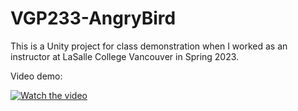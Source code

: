 # VGP233-AngryBird

This is a Unity project for class demonstration when I worked as an instructor at LaSalle College Vancouver in Spring 2023.

Video demo:

[![Watch the video](https://github-production-user-asset-6210df.s3.amazonaws.com/121979781/261373961-319f4b2e-5f7f-4c73-a1df-5338ea65bf3a.jpg)](https://youtu.be/Tn5f8ShqpkE)
